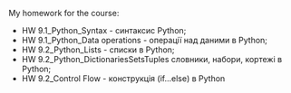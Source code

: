 My homework for the course:
- HW 9.1_Python_Syntax           - синтаксис Python;
- HW 9.1_Python_Data operations  - операції над даними в Python;
- HW 9.2_Python_Lists            - списки в Python;
- HW 9.2_Python_DictionariesSetsTuples   словники, набори, кортежі в Python;
- HW 9.2_Control Flow            - конструкція (if...else) в Python
